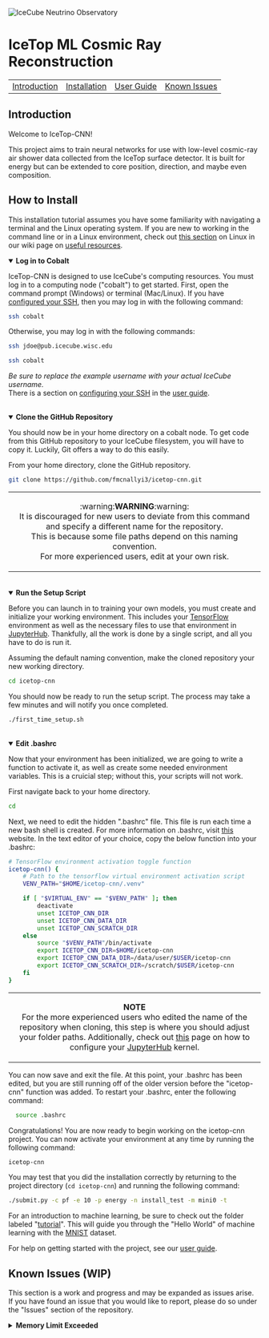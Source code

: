 ![IceCube Neutrino Observatory](https://res.cloudinary.com/icecube/images/v1598387622/Header_HomeA_2000/Header_HomeA_2000.png)
# IceTop ML Cosmic Ray Reconstruction
<table align="center">
  <tr>
    <td><a href="https://github.com/fmcnallyi3/icetop-cnn?tab=readme-ov-file#introduction">Introduction</a></td>
    <td><a href="https://github.com/fmcnallyi3/icetop-cnn?tab=readme-ov-file#how-to-install">Installation</a></td>
    <td><a href="https://github.com/fmcnallyi3/icetop-cnn/wiki/User-Guide">User Guide</a></td>
    <td><a href="https://github.com/fmcnallyi3/icetop-cnn?tab=readme-ov-file#known-issues-wip">Known Issues</a></td>
  </tr>
</table>

## Introduction
Welcome to IceTop-CNN!

This project aims to train neural networks for use with low-level cosmic-ray air shower data collected from the IceTop surface detector. It is built for energy but can be extended to core position, direction, and maybe even composition.

## How to Install
This installation tutorial assumes you have some familiarity with navigating a terminal and the Linux operating system. If you are new to working in the command line or in a Linux environment, check out [this section](https://github.com/fmcnallyi3/icetop-cnn/wiki/Useful-Resources#linux) on Linux in our wiki page on [useful resources](https://github.com/fmcnallyi3/icetop-cnn/wiki/Useful-Resources).

<details open>
  <summary><b>Log in to Cobalt</b></summary>

  IceTop-CNN is designed to use IceCube's computing resources. You must log in to a computing node ("cobalt") to get started. First, open the command prompt (Windows) or terminal (Mac/Linux). If you have [configured your SSH](https://github.com/fmcnallyi3/icetop-cnn/wiki/User-Guide#configuring-ssh), then you may log in with the following command:
  ```bash
  ssh cobalt
  ```
  Otherwise, you may log in with the following commands:
  ```bash
  ssh jdoe@pub.icecube.wisc.edu

  ssh cobalt
  ```
  *Be sure to replace the example username with your actual IceCube username.*\
  There is a section on [configuring your SSH](https://github.com/fmcnallyi3/icetop-cnn/wiki/User-Guide#configuring-ssh) in the [user guide](https://github.com/fmcnallyi3/icetop-cnn/wiki/User-Guide).
</details>
<br>
<details open>
  <summary><b>Clone the GitHub Repository</b></summary>

  You should now be in your home directory on a cobalt node. To get code from this GitHub repository to your IceCube filesystem, you will have to copy it. Luckily, Git offers a way to do this easily.

  From your home directory, clone the GitHub repository.
  ```bash
  git clone https://github.com/fmcnallyi3/icetop-cnn.git
  ```
  <table align="center">
    <tr><td>
      <p align="center">
        :warning:<b>WARNING</b>:warning:<br>
        It is discouraged for new users to deviate from this command and specify a different name for the repository.<br>
        This is because some file paths depend on this naming convention.<br>
        For more experienced users, edit at your own risk.
      </p>
    </td></tr>
  </table>
</details>
<br>
<details open>
  <summary><b>Run the Setup Script</b></summary>

  Before you can launch in to training your own models, you must create and initialize your working environment. This includes your [TensorFlow](https://www.tensorflow.org/versions/r2.14/api_docs) environment as well as the necessary files to use that environment in [JupyterHub](https://jupyterhub.icecube.wisc.edu/hub/). Thankfully, all the work is done by a single script, and all you have to do is run it. 

  Assuming the default naming convention, make the cloned repository your new working directory.
  ```bash
  cd icetop-cnn
  ```
  You should now be ready to run the setup script. The process may take a few minutes and will notify you once completed.
  ```bash
  ./first_time_setup.sh
  ```
</details>
<br>
<details open>
  <summary><b>Edit .bashrc</b></summary>

  Now that your environment has been initialized, we are going to write a function to activate it, as well as create some needed environment variables. This is a cruicial step; without this, your scripts will not work.

  First navigate back to your home directory.
  ```bash
  cd
  ```
  Next, we need to edit the hidden ".bashrc" file. This file is run each time a new bash shell is created. For more information on .bashrc, visit [this](https://www.digitalocean.com/community/tutorials/bashrc-file-in-linux) website. In the text editor of your choice, copy the below function into your .bashrc:
  ```bash
  # TensorFlow environment activation toggle function
  icetop-cnn() {
      # Path to the tensorflow virtual environment activation script
      VENV_PATH="$HOME/icetop-cnn/.venv"

      if [ "$VIRTUAL_ENV" == "$VENV_PATH" ]; then
          deactivate
          unset ICETOP_CNN_DIR
          unset ICETOP_CNN_DATA_DIR
          unset ICETOP_CNN_SCRATCH_DIR
      else
          source "$VENV_PATH"/bin/activate
          export ICETOP_CNN_DIR=$HOME/icetop-cnn
          export ICETOP_CNN_DATA_DIR=/data/user/$USER/icetop-cnn
          export ICETOP_CNN_SCRATCH_DIR=/scratch/$USER/icetop-cnn
      fi
  }
  ```
  <table align="center">
    <tr><td>
      <p align="center">
        <b>NOTE</b><br>
        For the more experienced users who edited the name of the repository when cloning,
        this step is where you should adjust your folder paths. Additionally, check out <a href=https://wiki.icecube.wisc.edu/index.php/Jupyterhub>this</a> page on how to configure your <a href=https://jupyterhub.icecube.wisc.edu/hub>JupyterHub</a> kernel.
      </p>
    </td></tr>
  </table>

  You can now save and exit the file. At this point, your .bashrc has been edited, but you are still running off of the older version before the "icetop-cnn" function was added. To restart your .bashrc, enter the following command:
  ```bash
    source .bashrc
  ```
</details>

Congratulations! You are now ready to begin working on the icetop-cnn project. You can now activate your environment at any time by running the following command:
```bash
icetop-cnn
```
You may test that you did the installation correctly by returning to the project directory (`cd icetop-cnn`) and running the following command:
```bash
./submit.py -c pf -e 10 -p energy -n install_test -m mini0 -t
```

For an introduction to machine learning, be sure to check out the folder labeled "[tutorial](https://github.com/fmcnallyi3/icetop-cnn/tree/main/tutorial)". This will guide you through the "Hello World" of machine learning with the [MNIST](https://en.wikipedia.org/wiki/MNIST_database) dataset.

For help on getting started with the project, see our [user guide](https://github.com/fmcnallyi3/icetop-cnn/wiki/User-Guide).

## Known Issues (WIP)
This section is a work and progress and may be expanded as issues arise.\
If you have found an issue that you would like to report, please do so under the "Issues" section of the repository.

<details>
  <summary><b>Memory Limit Exceeded</b></summary>
  <div>
    Sometimes when submitting a job to the cluster, your job will be held with a "Policy Violation: Memory Limit Exceeded" error.<br>
    You will find that in many cases, simply re-submitting the job will be sufficient to get past this error.<br>
    Due to the nature of working with a computing cluster, there is some unpredictability with architectures and concurrent jobs that is unavoidable.<br>
    If you find that the issue persists, it may be necessary to adjust the memory allocated in a model's submission file.
  </div>
</details>
